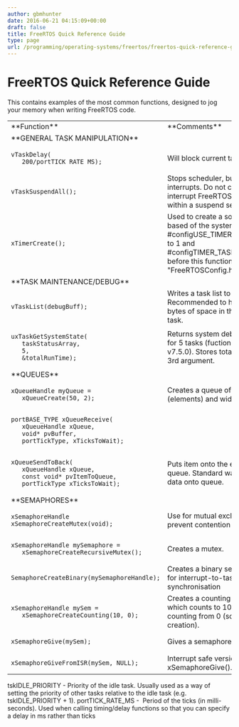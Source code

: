 ```yaml
---
author: gbmhunter
date: 2016-06-21 04:15:09+00:00
draft: false
title: FreeRTOS Quick Reference Guide
type: page
url: /programming/operating-systems/freertos/freertos-quick-reference-guide
---
```


# FreeRTOS Quick Reference Guide

This contains examples of the most common functions, designed to jog your memory when writing FreeRTOS code.

<table border="0" ><tbody ><tr >
<td >**Function**
</td>
<td >**Comments**
</td></tr><tr >
<td >**GENERAL TASK MANIPULATION**
</td>
<td > 
</td></tr><tr >
<td >
    
    vTaskDelay(
       200/portTICK_RATE_MS);

</td>
<td >Will block current task for 200ms.
</td></tr><tr >
<td >
    
    vTaskSuspendAll();

</td>
<td >Stops scheduler, but not interrupts. Do not call non-interrupt FreeRTOS API from within a suspend section.
</td></tr><tr >
<td >
    
    xTimerCreate();

</td>
<td >Used to create a software timer, based of the system ticks. #configUSE_TIMERS has to be set to 1 and #configTIMER_TASK_PRIORITY set before this function is available (in "FreeRTOSConfig.h").
</td></tr><tr >
<td >**TASK MAINTENANCE/DEBUG**
</td>
<td > 
</td></tr><tr >
<td >
    
    vTaskList(debugBuff);

</td>
<td >Writes a task list to a debug buffer. Recommended to have about 40 bytes of space in the buffer per task.
</td></tr><tr >
<td >
    
    uxTaskGetSystemState(
       taskStatusArray,
       5,
       &totalRunTime);

</td>
<td >Returns system debug information for 5 tasks (fuction added in v7.5.0). Stores total run time into 3rd argument.
</td></tr><tr >
<td >**QUEUES**
</td>
<td > 
</td></tr><tr >
<td >
    
    xQueueHandle myQueue = 
       xQueueCreate(50, 2);

</td>
<td >Creates a queue of length 50 (elements) and width 2 (bytes).
</td></tr><tr >
<td >
    
    portBASE_TYPE xQueueReceive(
       xQueueHandle xQueue,
       void* pvBuffer,
       portTickType, xTicksToWait);

</td>
<td > 
</td></tr><tr >
<td >
    
    xQueueSendToBack(
       xQueueHandle xQueue,
       const void* pvItemToQueue,
       portTickType xTicksToWait);

</td>
<td >Puts item onto the end of the queue. Standard way of putting data onto queue.
</td></tr><tr >
<td >**SEMAPHORES**
</td>
<td > 
</td></tr><tr >
<td >
    
    xSemaphoreHandle xSemaphoreCreateMutex(void);

</td>
<td >Use for mutual exclusion (to prevent contention problems).
</td></tr><tr >
<td >
    
    xSemaphoreHandle mySemaphore =
       xSemaphoreCreateRecursiveMutex();

</td>
<td >Creates a mutex.
</td></tr><tr >
<td >
    
    SemaphoreCreateBinary(mySemaphoreHandle);

</td>
<td >Creates a binary semaphore. Use for interrupt-to-task synchronisation
</td></tr><tr >
<td >
    
    xSemaphoreHandle mySem =
       xSemaphoreCreateCounting(10, 0);

</td>
<td >Creates a counting semaphore which counts to 10, and starts counting from 0 (so 10 free at creation).
</td></tr><tr >
<td >
    
    xSemaphoreGive(mySem);

</td>
<td >Gives a semaphore.
</td></tr><tr >
<td >
    
    xSemaphoreGiveFromISR(mySem, NULL);

</td>
<td >Interrupt safe version of xSemaphoreGive().
</td></tr></tbody></table>

tskIDLE_PRIORITY - Priority of the idle task. Usually used as a way of setting the priority of other tasks relative to the idle task (e.g. tskIDLE_PRIORITY + 1). portTICK_RATE_MS -  Period of the ticks (in milli-seconds). Used when calling timing/delay functions so that you can specify a delay in ms rather than ticks

